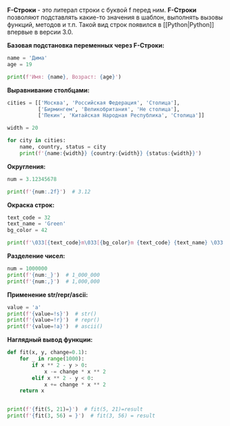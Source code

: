 **F-Строки** - это литерал строки с буквой f перед ним. **F-Строки** позволяют подставлять какие-то значения в шаблон,  выполнять вызовы функций, методов и т.п. Такой вид строк появился в [[Python|Python]] впервые в версии 3.0.

**Базовая подстановка переменных через F-Строки:**

```Python
name = 'Дима'
age = 19

print(f'Имя: {name}, Возраст: {age}')
```

**Выравнивание столбцами:**

```Python
cities = [['Москва', 'Российская Федерация', 'Столица'],
		  ['Бирмингем', 'Великобритания', 'Не столица'],
		  ['Пекин', 'Китайская Народная Республика', 'Столица']]

width = 20

for city in cities:
	name, country, status = city
	print(f'{name:{width}} {country:{width}} {status:{width}}')
```

**Округления:**

```Python
num = 3.12345678

print(f'{num:.2f}')  # 3.12
```

**Окраска строк:**

```Python
text_code = 32
text_name = 'Green'
bg_color = 42

print(f'\033[{text_code}m\033[{bg_color}m {text_code} {text_name} \033[0m')
```

**Разделение чисел:**

```Python
num = 1000000
print(f'{num:_}')  # 1_000_000
print(f'{num:,}')  # 1,000,000
```

**Применение str/repr/ascii:**

```Python
value = 'a'
print(f'{value=!s}')  # str()
print(f'{value=!r}')  # repr()
print(f'{value=!a}')  # ascii()
```

**Наглядный вывод функции:**

```Python
def fit(x, y, change=0.1):
	for _ in range(1000):
		if x ** 2 - y > 0:
			x -= change * x ** 2
		elif x ** 2 - y < 0:
			x += change * x ** 2
	return x


print(f'{fit(5, 21)=}')  # fit(5, 21)=result
print(f'{fit(3, 56) = }')  # fit(3, 56) = result
```